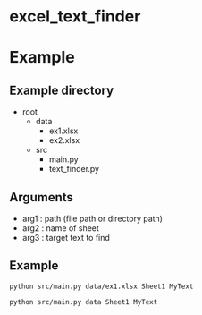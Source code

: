 # excel_text_finder

# Example
## Example directory
- root
  - data
    - ex1.xlsx
    - ex2.xlsx
  - src
    - main.py
    - text_finder.py

## Arguments
- arg1 : path (file path or directory path)
- arg2 : name of sheet
- arg3 : target text to find

## Example
`python src/main.py data/ex1.xlsx Sheet1 MyText`

`python src/main.py data Sheet1 MyText`
